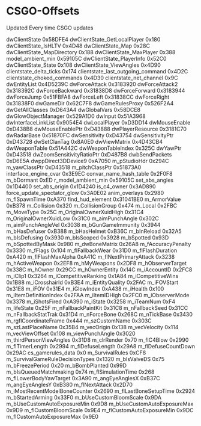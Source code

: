 # CSGO-Offsets
Updated Every time CSGO updates

dwClientState  0x58DFE4
dwClientState_GetLocalPlayer  0x180
dwClientState_IsHLTV  0x4D48
dwClientState_Map  0x28C
dwClientState_MapDirectory  0x188
dwClientState_MaxPlayer  0x388
model_ambient_min  0x59105C
dwClientState_PlayerInfo  0x52C0
dwClientState_State  0x108
dwClientState_ViewAngles  0x4D90
clientstate_delta_ticks  0x174
clientstate_last_outgoing_command  0x4D2C
clientstate_choked_commands  0x4D30
clientstate_net_channel  0x9C
dwEntityList  0x4D5239C
dwForceAttack  0x3183920
dwForceAttack2  0x318392C
dwForceBackward  0x31838D8
dwForceForward  0x3183944
dwForceJump  0x51FBFA8
dwForceLeft  0x31838CC
dwForceRight  0x31838F0
dwGameDir  0x62C7F8
dwGameRulesProxy  0x526F2A4
dwGetAllClasses  0xD643A4
dwGlobalVars  0x58DCE8
dwGlowObjectManager  0x529A1D0
dwInput  0x51A3968
dwInterfaceLinkList  0x9054E4
dwLocalPlayer  0xD3DD14
dwMouseEnable  0xD438B8
dwMouseEnablePtr  0xD43888
dwPlayerResource  0x3181C70
dwRadarBase  0x51870FC
dwSensitivity  0xD43754
dwSensitivityPtr  0xD43728
dwSetClanTag  0x8A0E0
dwViewMatrix  0x4D43CB4
dwWeaponTable  0x51A442C
dwWeaponTableIndex  0x325C
dwYawPtr  0xD43518
dwZoomSensitivityRatioPtr  0xD487B8
dwbSendPackets  0xD6E5A
dwppDirect3DDevice9  0xA7050
m_pStudioHdr  0x294C
m_yawClassPtr  0xD43518
m_pitchClassPtr  0x51873A0
interface_engine_cvar  0x3E9EC
convar_name_hash_table  0x2F0F8
m_bDormant  0xED
r_model_ambient_min  0x59105C
set_abs_angles  0x1D4400
set_abs_origin  0x1D4240
is_c4_owner  0x3AD890
force_update_spectator_glow  0x3A0E02
anim_overlays  0x2980
m_flSpawnTime  0xA370
find_hud_element  0x31041BE0
m_ArmorValue  0xB378
m_Collision  0x320
m_CollisionGroup  0x474
m_Local  0x2FBC
m_MoveType  0x25C
m_OriginalOwnerXuidHigh  0x31C4
m_OriginalOwnerXuidLow  0x31C0
m_aimPunchAngle  0x302C
m_aimPunchAngleVel  0x3038
m_bGunGameImmunity  0x3944
m_bHasDefuser  0xB388
m_bHasHelmet  0xB36C
m_bInReload  0x32A5
m_bIsDefusing  0x3930
m_bIsScoped  0x3928
m_bSpotted  0x93D
m_bSpottedByMask  0x980
m_dwBoneMatrix  0x26A8
m_fAccuracyPenalty  0x3330
m_fFlags  0x104
m_flFallbackWear  0x31D0
m_flFlashDuration  0xA420
m_flFlashMaxAlpha  0xA41C
m_flNextPrimaryAttack  0x3238
m_hActiveWeapon  0x2EF8
m_hMyWeapons  0x2DF8
m_hObserverTarget  0x338C
m_hOwner  0x29CC
m_hOwnerEntity  0x14C
m_iAccountID  0x2FC8
m_iClip1  0x3264
m_iCompetitiveRanking  0x1A84
m_iCompetitiveWins  0x1B88
m_iCrosshairId  0xB3E4
m_iEntityQuality  0x2FAC
m_iFOVStart  0x31E8
m_iFOV  0x31E4
m_iGlowIndex  0xA438
m_iHealth  0x100
m_iItemDefinitionIndex  0x2FAA
m_iItemIDHigh  0x2FC0
m_iObserverMode  0x3378
m_iShotsFired  0xA390
m_iState  0x3258
m_iTeamNum  0xF4
m_lifeState  0x25F
m_nFallbackPaintKit  0x31C8
m_nFallbackSeed  0x31CC
m_nFallbackStatTrak  0x31D4
m_nForceBone  0x268C
m_nTickBase  0x3430
m_rgflCoordinateFrame  0x444
m_szCustomName  0x303C
m_szLastPlaceName  0x35B4
m_vecOrigin  0x138
m_vecVelocity  0x114
m_vecViewOffset  0x108
m_viewPunchAngle  0x3020
m_thirdPersonViewAngles  0x31D8
m_clrRender  0x70
m_flC4Blow  0x2990
m_flTimerLength  0x2994
m_flDefuseLength  0x29A8
m_flDefuseCountDown  0x29AC
cs_gamerules_data  0x0
m_SurvivalRules  0xCF8
m_SurvivalGameRuleDecisionTypes  0x1320
m_bIsValveDS  0x75
m_bFreezePeriod  0x20
m_bBombPlanted  0x99D
m_bIsQueuedMatchmaking  0x74
m_flSimulationTime  0x268
m_flLowerBodyYawTarget  0x3A90
m_angEyeAnglesX  0xB37C
m_angEyeAnglesY  0xB380
m_flNextAttack  0x2D70
m_iMostRecentModelBoneCounter  0x2690
m_flLastBoneSetupTime  0x2924
m_bStartedArming  0x33F0
m_bUseCustomBloomScale  0x9DA
m_bUseCustomAutoExposureMin  0x9D8
m_bUseCustomAutoExposureMax  0x9D9
m_flCustomBloomScale  0x9E4
m_flCustomAutoExposureMin  0x9DC
m_flCustomAutoExposureMax  0x9E0

